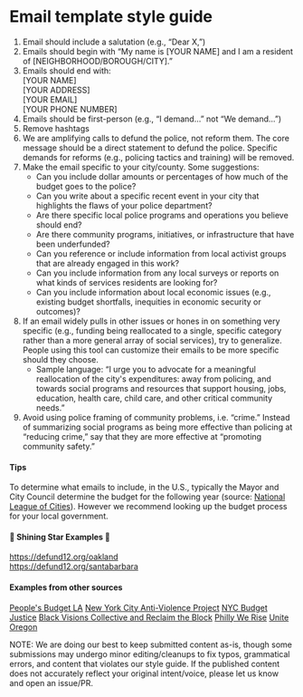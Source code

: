 # Email template style guide

1. Email should include a salutation (e.g., “Dear X,”)
2. Emails should begin with “My name is [YOUR NAME] and I am a resident of [NEIGHBORHOOD/BOROUGH/CITY].”
3. Emails should end with:\
[YOUR NAME]\
[YOUR ADDRESS]\
[YOUR EMAIL]\
[YOUR PHONE NUMBER]
4. Emails should be first-person (e.g., “I demand…” not “We demand…”)
5. Remove hashtags
6. We are amplifying calls to defund the police, not reform them. The core message should be a direct statement to defund the police. Specific demands for reforms (e.g., policing tactics and training) will be removed.
7. Make the email specific to your city/county. Some suggestions:
    - Can you include dollar amounts or percentages of how much of the budget goes to the police?
    - Can you write about a specific recent event in your city that highlights the flaws of your police department?
    - Are there specific local police programs and operations you believe should end?
    - Are there community programs, initiatives, or infrastructure that have been underfunded?
    - Can you reference or include information from local activist groups that are already engaged in this work?
    - Can you include information from any local surveys or reports on what kinds of services residents are looking for?
    - Can you include information about local economic issues (e.g., existing budget shortfalls, inequities in economic security or outcomes)?
8. If an email widely pulls in other issues or hones in on something very specific (e.g., funding being reallocated to a single, specific category rather than a more general array of social services), try to generalize. People using this tool can customize their emails to be more specific should they choose.
    - Sample language: “I urge you to advocate for a meaningful reallocation of the city's expenditures: away from policing, and towards social programs and resources that support housing, jobs, education, health care, child care, and other critical community needs.”
9. Avoid using police framing of community problems, i.e. “crime.” Instead of summarizing social programs as being more effective than policing at “reducing crime,” say that they are more effective at “promoting community safety.”

#### Tips
To determine what emails to include, in the U.S., typically the Mayor and City Council determine the budget for the following year (source: [National League of Cities](https://www.nlc.org/public-budgets)). However we recommend looking up the budget process for your local government. 

#### 🌟 Shining Star Examples 🌟
https://defund12.org/oakland \
https://defund12.org/santabarbara

#### Examples from other sources
[People's Budget LA](https://peoplesbudgetla.com/actions/)
[New York City Anti-Violence Project](https://avp.org/avp-demands-divestment-from-policing-and-investment-in-services-for-lgbtq-and-hiv-affected-survivors/)
[NYC Budget Justice](https://www.changethenypd.org/nycbudgetjustice)
[Black Visions Collective and Reclaim the Block](https://secure.everyaction.com/eR7GA7oz70GL8doBq19LrA2)
[Philly We Rise](http://phillywerise.com/defundpolice/)
[Unite Oregon](https://www.uniteoregon.org/defund_ppb_special_units)

NOTE: We are doing our best to keep submitted content as-is, though some submissions may undergo minor editing/cleanups to fix typos, grammatical errors, and content that violates our style guide. If the published content does not accurately reflect your original intent/voice, please let us know and open an issue/PR.


